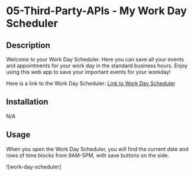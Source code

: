 # 05-Third-Party-APIs - My Work Day Scheduler

## Description

Welcome to your Work Day Scheduler.
Here you can save all your events and appointments for your work day in the standard business hours.
Enjoy using this web app to save your important events for your workday!

Here is a link to the Work Day Scheduler: [Link to Work Day Scheduler](https://samm1911.github.io/05-Third-Party-APIs-Work-Day-Scheduler/)

## Installation

N/A

## Usage

When you open the Work Day Scheduler, you will find the current date and rows of time blocks from 9AM-5PM, with save buttons on the side.

![work-day-scheduler]
